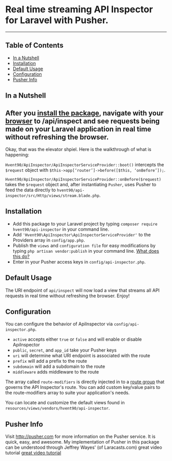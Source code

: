 # Real time streaming API Inspector for Laravel with Pusher.
___


## Table of Contents
- [In a Nutshell](#in-a-nutshell)
- [Installation](#installation)
- [Default Usage](#default-usage)
- [Configuration](#configuration)
- [Pusher Info](#pusher-info)


## In a Nutshell
After you [install the package](#installation), navigate with your [browser](http://isp.netscape.com/) to /api/inspect and see requests being made on your Laravel application in real time without refreshing the browser.
---
Okay, that was the elevator shpiel. Here is the walkthrough of what is happening:

`Hvent90/ApiInspector/ApiInspectorServiceProvider::boot()` intercepts the `$request` object with `$this->app[‘router’]->before([$this, ‘onBefore’]);`.

`Hvent90/ApiInspector/ApiInspectorServiceProvider::onBefore($request)` takes the `$request` object and, after instantiating `Pusher`, uses Pusher to feed the data directly to `hvent90/api-inspector/src/Http/views/stream.blade.php`.


## Installation
- Add this package to your Laravel project by typing `composer require hvent90/api-inspector` in your command line.
- Add `'Hvent90\ApiInspector\ApiInspectorServiceProvider'` to the Providers array in `config/app.php`.
- Publish the `views` and `configuration file` for easy modifications by typing `php artisan vendor:publish` in your command line. [What does this do?](#configuration)
- Enter in your Pusher access keys in `config/api-inspector.php`.


## Default Usage
The URI endpoint of `api/inspect` will now load a view that streams all API requests in real time without refreshing the browser. Enjoy!


## Configuration
You can configure the behavior of ApiInspector via `config/api-inspector.php`.
* `active` accepts either `true` or `false` and will enable or disable ApiInspector
* `public`, `secret`, and `app_id` take your Pusher keys
* `uri` will determine what URI endpoint is associated with the route
* `prefix` will add a prefix to the route
* `subdomain` will add a subdomain to the route
* `middleware` adds middleware to the route

The array called `route-modifiers` is directly injected in to a [route group](http://laravel.com/docs/5.0/routing#route-groups) that governs the API Inspector's route. You can add custom key/value pairs to the route-modifiers array to suite your application's needs.

You can locate and customize the default views found in `resources/views/vendors/hvent90/api-inspector`.


## Pusher Info
Visit http://pusher.com for more information on the Pusher service. It is quick, easy, and awesome.
My implementation of Pusher in this package can be understood through Jeffrey Wayes' (of Laracasts.com) great video tutorial [great video tutorial](https://laracasts.com/lessons/pusher-awesomeness)
